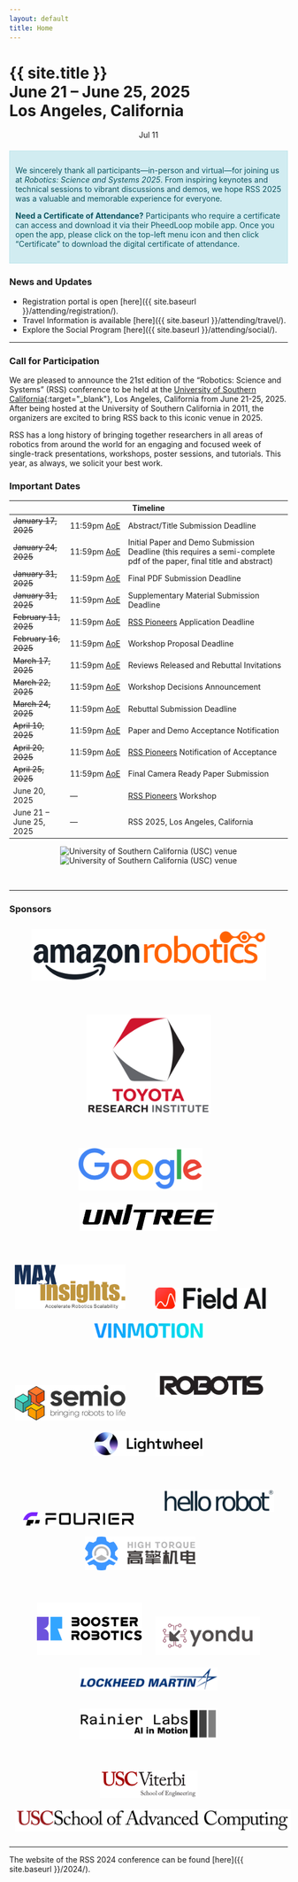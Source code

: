 ```yaml
---
layout: default
title: Home
---
```

<!-- <div style="margin-top: 20px; background-color: #ffcc00; padding: 10px; text-align: center; font-weight: bold; font-size: 18px;">
  The registration portal is now open! Click <a href="{{ site.baseurl }}/attending/registration/" style="color: #0000EE; text-decoration: underline;">here</a> for details.
</div> -->

<!-- <div style="margin-top: 20px; background-color: #ffcc00; padding: 12px 10px 8px 10px; text-align: center; font-weight: bold; font-size: 18px; line-height: 1.2; vertical-align: middle;">
  Getting ready for your RSS 2025 trip? Please find important <a href="{{ site.baseurl }}/attending/travel/" style="color: #0000EE; text-decoration: underline;">travel information here</a>.
</div> -->



<h1 class="page-title">{{ site.title }}<br>
June 21 &ndash; June 25, 2025<br>Los Angeles, California</h1>

<div id="dayselector" style="width: 100%; text-align: center; justify-content: center; display: inline-flex;">
  <div class="daybutton" link="nMLoZbxWnpY">Jul 11</div>
</div>

<!-- ### Important Announcements -->

<div class="alert alert-info" style="border: 1px solid #bee5eb; padding: 12px 10px; margin-top: 20px; background-color: #d1ecf1; color: #0c5460;">
  <p>We sincerely thank all participants—in-person and virtual—for joining us at <i>Robotics: Science and Systems 2025</i>. From inspiring keynotes and technical sessions to vibrant discussions and demos, we hope RSS 2025 was a valuable and memorable experience for everyone.</p>
  <p><strong>Need a Certificate of Attendance?</strong> Participants who require a certificate can access and download it via their PheedLoop mobile app. Once you open the app, please click on the top-left menu icon and then click “Certificate” to download the digital certificate of attendance.</p>
</div>

<!-- <div class="alert alert-warning" style="border: 1px solid #f0ad4e; padding: 10px; margin-top: 20px; background-color: #fcf8e3;">
  <strong>Weekend Vehicle Access:</strong> On weekends, the only open entrance to the USC campus is the <a href="https://maps.app.goo.gl/QPxY2eyPfaPqxFKQ8" style="color: #721c24; text-decoration: underline;">North Gate at 1064–1000 W Jefferson Blvd</a>. Pedestrian entrances remain open.
</div>

<div class="alert alert-warning" style="border: 1px solid #f0ad4e; padding: 10px; margin-top: 20px; background-color: #fcf8e3;">
  <strong>Important Announcement:</strong>
  We want to reassure RSS attendees that the USC campus is unaffected by the recent protests in Los Angeles, and RSS 2025 will proceed as planned. The safety and well-being of our attendees remains our highest priority, and we will continue to monitor the situation and provide timely updates here. See the <a href="{{ site.baseurl }}/attending/travel/" style="color: #0000EE; text-decoration: underline;">Travel</a> page for additional information to help you plan your trip.
</div> -->


<!-- **Announcement 1:** In response to the recent wildfires in Los Angeles, we have made adjustments to the RSS 2025 submission timeline, to show our support to the LA community who is going to generously host us this June. While the abstract/title submission (January 17) and the initial paper submission (January 24) deadlines remain unchanged, the authors will be able to continue updating the pdf of their paper until January 31, 2025 (which is also the supplementary material deadline). For more details, read our [full announcement](/updates/la-wildfires/).
ocial Program
**Announcement 2:** Submitting an abstract (by the January 17 deadline) or a semi-complete paper (by the January 24 deadline) for a paper that is currently under submission to another conference (e.g. ICRA, ICLR, CVPR) is still considered a double submission and is forbidden by RSS rules. However, if the paper has substantial innovation with respect to the paper that is already in submission (i.e., it would qualify as a different and novel paper and you would not withdraw it even if the paper under review is accepted), you should feel free to submit it to RSS. -->

### News and Updates

- Registration portal is open [here]({{ site.baseurl }}/attending/registration/).
- Travel Information is available [here]({{ site.baseurl }}/attending/travel/).
- Explore the Social Program [here]({{ site.baseurl }}/attending/social/).

---

### Call for Participation

We are pleased to announce the 21st edition of the “Robotics: Science and Systems” (RSS) conference to be held at the [University of Southern California](https://www.usc.edu/){:target="_blank"}, Los Angeles, California from June 21-25, 2025. 
After being hosted at the University of Southern California in 2011, the organizers are excited to bring RSS back to this iconic venue in 2025.

RSS has a long history of bringing together researchers in all areas of robotics from around the world for an engaging and focused week of single-track presentations, workshops, poster sessions, and tutorials. This year, as always, we solicit your best work.

### Important Dates

<style>
  .nowrap {
    white-space: nowrap;
  }
  .wrap {
    white-space: normal;
  }
</style>

<table class="table">
    <thead>
      <tr>
        <th colspan="3">Timeline</th>
      </tr>
    </thead>
    <tbody>
      <tr>
        <td><s>January 17, 2025</s></td>
        <td class="nowrap">11:59pm <a href="https://time.is/Anywhere_on_Earth">AoE</a></td>
        <td class="wrap">Abstract/Title Submission Deadline</td>
      </tr>
      <tr>
        <td><s>January 24, 2025</s></td>
        <td class="nowrap">11:59pm <a href="https://time.is/Anywhere_on_Earth">AoE</a></td>
        <td class="wrap">Initial Paper and Demo Submission Deadline (this requires a semi-complete pdf of the paper, final title and abstract)</td>
      </tr>
      <tr>
        <td><s>January 31, 2025</s></td>
        <td class="nowrap">11:59pm <a href="https://time.is/Anywhere_on_Earth">AoE</a></td>
        <td class="wrap">Final PDF Submission Deadline</td>
      </tr>
      <tr>
        <td><s>January 31, 2025</s></td>
        <td class="nowrap">11:59pm <a href="https://time.is/Anywhere_on_Earth">AoE</a></td>
        <td class="wrap">Supplementary Material Submission Deadline</td>
      </tr>
      <tr>
        <td><s>February 11, 2025</s></td>
        <td class="nowrap">11:59pm <a href="https://time.is/Anywhere_on_Earth">AoE</a></td>
        <td class="wrap"><a href="https://sites.google.com/view/rsspioneers2025/" target="_blank">RSS Pioneers</a> Application Deadline</td>
      </tr>
      <tr>
        <td><s>February 16, 2025</s></td>
        <td class="nowrap">11:59pm <a href="https://time.is/Anywhere_on_Earth">AoE</a></td>
        <td class="wrap">Workshop Proposal Deadline</td>
      </tr>
      <tr>
        <td><s>March 17, 2025</s></td>
        <td class="nowrap">11:59pm <a href="https://time.is/Anywhere_on_Earth">AoE</a></td>
        <td class="wrap">Reviews Released and Rebuttal Invitations</td>
      </tr>
      <tr>
        <td><s>March 22, 2025</s></td>
        <td class="nowrap">11:59pm <a href="https://time.is/Anywhere_on_Earth">AoE</a></td>
        <td class="wrap">Workshop Decisions Announcement</td>
      </tr>
      <tr>
        <td><s>March 24, 2025</s></td>
        <td class="nowrap">11:59pm <a href="https://time.is/Anywhere_on_Earth">AoE</a></td>
        <td class="wrap">Rebuttal Submission Deadline</td>
      </tr>
      <tr>
        <td><s>April 10, 2025</s></td>
        <td class="nowrap">11:59pm <a href="https://time.is/Anywhere_on_Earth">AoE</a></td>
        <td class="wrap">Paper and Demo Acceptance Notification</td>
      </tr>
      <tr>
        <td><s>April 20, 2025</s></td>
        <td class="nowrap">11:59pm <a href="https://time.is/Anywhere_on_Earth">AoE</a></td>
        <td class="wrap"><a href="https://sites.google.com/view/rsspioneers2025/" target="_blank">RSS Pioneers</a> Notification of Acceptance</td>
      </tr>
      <tr>
        <td><s>April 25, 2025</s></td>
        <td class="nowrap">11:59pm <a href="https://time.is/Anywhere_on_Earth">AoE</a></td>
        <td class="wrap">Final Camera Ready Paper Submission</td>
      </tr>
      <tr>
        <td>June 20, 2025</td>
        <td>—</td>
        <td class="wrap"><a href="https://sites.google.com/view/rsspioneers2025/" target="_blank">RSS Pioneers</a> Workshop</td>
      </tr>
      <tr>
        <td>June 21 &ndash; June 25, 2025</td>
        <td>—</td>
        <td class="wrap">RSS 2025, Los Angeles, California</td>
      </tr>
    </tbody>
</table>

<p class="img-container" style="text-align: center;">
  <img src="{{ site.baseurl }}/images/rss2025_usc1.jpg" alt="University of Southern California (USC) venue" class="img-responsive img-same-height" />
  <img src="{{ site.baseurl }}/images/rss2025_usc2.jpg" alt="University of Southern California (USC) venue" class="img-responsive img-same-height" />
</p>

<br/>

---

<h3 id="sponsors">Sponsors</h3>

<!-- Row 1 -->
<p style="text-align: center;">
  <img alt="Amazon Robotics" src="images/sponsors2025/1_amazon_robotics.png"
       style="height: auto; width: auto; max-width: 425px; margin: 10px;" />
</p>

<!-- Row 2 -->
<div style="height: 10px;"></div>
<p style="text-align: center;">
  <img alt="Toyota Research Institute" src="images/sponsors2025/2_tri.png"
       style="height: auto; width: auto; max-width: 225px; margin: 10px;" />
</p>

<!-- Row 3 -->
<div style="height: 10px;"></div>
<p style="text-align: center;">
  <img alt="Google" src="images/sponsors2025/3a_google.png"
       style="height: auto; width: auto; max-width: 225px; margin: 10px; margin-right: 40px;" />
  <img alt="Unitree" src="images/sponsors2025/3b_unitree.png"
       style="height: auto; width: auto; max-width: 250px; margin: 10px;" />
</p>

<!-- Row 4 -->
<div style="height: 10px;"></div>
<p style="text-align: center;">
  <img alt="MaxInsights" src="images/sponsors2025/4a_maxinsights.png"
       style="height: auto; width: auto; max-width: 200px; margin: 10px; margin-right: 40px;" />
  <img alt="Field AI" src="images/sponsors2025/4b_fieldai.png"
       style="height: auto; width: auto; max-width: 200px; margin: 10px; margin-right: 40px;" />
  <img alt="Vinmotion" src="images/sponsors2025/4c_vinmotion.png"
       style="height: auto; width: auto; max-width: 200px; margin: 10px;" />
</p>

<!-- Row 5 -->
<div style="height: 10px;"></div>
<p style="text-align: center;">
  <img alt="Semio" src="images/sponsors2025/5a_semio.png"
       style="height: auto; width: auto; max-width: 200px; margin: 10px; margin-right: 40px; vertical-align: -42px;" />
  <img alt="Robotis" src="images/sponsors2025/5b_robotis.png"
       style="height: auto; width: auto; max-width: 200px; margin: 10px; margin-right: 40px;" />
  <img alt="Lightwheel Robotics" src="images/sponsors2025/5c_lightwheel.png"
       style="height: auto; width: auto; max-width: 200px; margin: 10px;" />
</p>

<!-- Row 6 -->
<div style="height: 10px;"></div>
<p style="text-align: center;">
  <img alt="Fourier Intelligence" src="images/sponsors2025/6a_fourier.png"
       style="height: auto; width: auto; max-width: 200px; margin: 10px; margin-right: 40px; vertical-align: -25px;" />
  <img alt="Hello Robot" src="images/sponsors2025/6b_hellorobot.png"
       style="height: auto; width: auto; max-width: 200px; margin: 10px;" />
  <img alt="High Torque" src="images/sponsors2025/6c_high_torque.jpg"
       style="height: auto; width: auto; max-width: 200px; margin: 10px; margin-right: 40px; vertical-align: -25px;" />
</p>

<!-- Row 7 -->
<div style="height: 10px;"></div>
<p style="text-align: center;">
  <img alt="Booster" src="images/sponsors2025/7a_booster_robotics.png"
       style="height: auto; width: auto; max-width: 190px; margin: 10px;" />
  <img alt="Yondu" src="images/sponsors2025/7b_yondu.png"
       style="height: auto; width: auto; max-width: 190px; margin: 10px;" />
  <img alt="Lockheed Martin" src="images/sponsors2025/7c_lockheed.png"
       style="height: auto; width: auto; max-width: 250px; margin: 10px;" />
</p>

<!-- Row 7.5 -->
<p style="text-align: center;">
  <img alt="Rainier" src="images/sponsors2025/rainier_labs_bw.png"
       style="height: auto; width: auto; max-width: 250px; margin: 5px;" />
</p>

<!-- Row 8 -->
<div style="height: 10px;"></div>
<p style="text-align: center;">
  <img alt="USC Engineering" src="images/sponsors2025/8a_usc_engineering.png"
       style="height: auto; width: auto; max-width: 177px; margin: 10px; vertical-align: -37px;" />
  <img alt="USC Computing" src="images/sponsors2025/8b_usc_computing.png"
       style="height: auto; width: auto; max-width: 500px; margin: 10px;" />
</p>

---
The website of the RSS 2024 conference can be found [here]({{ site.baseurl }}/2024/).

<br/>
<br/>
<br/>
<br/>
<br/>
